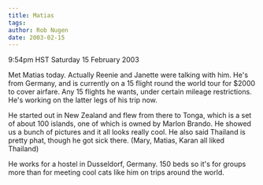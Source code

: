 ```yaml
---
title: Matias
tags: 
author: Rob Nugen
date: 2003-02-15
---
```


<p class=date>9:54pm HST Saturday 15 February 2003</p>

<p>Met Matias today.  Actually Reenie and Janette were talking with
him.  He's from Germany, and is currently on a 15 flight round the
world tour for $2000 to cover airfare.  Any 15 flights he wants, under
certain mileage restrictions.  He's working on the latter legs of his
trip now.</p>

<p>He started out in New Zealand and flew from there to Tonga, which
is a set of about 100 islands, one of which is owned by Marlon
Brando.  He showed us a bunch of pictures and it all looks really
cool.  He also said Thailand is pretty phat, though he got sick
there.  (Mary, Matias, Karan all liked Thailand)</p>

<p>He works for a hostel in Dusseldorf, Germany. 150 beds so
it's for groups more than for meeting cool cats like him on trips
around the world.</p>

